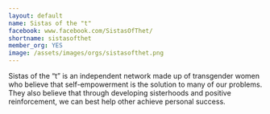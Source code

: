 ```yaml
---
layout: default
name: Sistas of the "t"
facebook: www.facebook.com/SistasOfThet/
shortname: sistasofthet
member_org: YES
image: /assets/images/orgs/sistasofthet.png
---
```


Sistas of the “t” is an independent network made up of transgender women who believe that
self-empowerment is the solution to many of our problems. They also believe that through developing sisterhoods and positive reinforcement, we can best help other achieve personal success.
